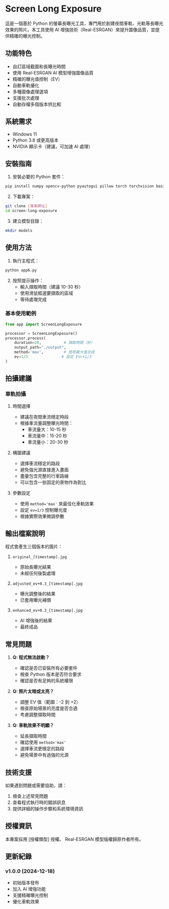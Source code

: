 # Screen Long Exposure

這是一個基於 Python 的螢幕長曝光工具，專門用於創建夜間車軌、光軌等長曝光效果的照片。本工具使用 AI 增強技術（Real-ESRGAN）來提升圖像品質，並提供精確的曝光控制。

## 功能特色

- 自訂區域截圖和長曝光時間
- 使用 Real-ESRGAN AI 模型增強圖像品質
- 精確的曝光值控制（EV）
- 自動車軌優化
- 多種圖像處理選項
- 支援批次處理
- 自動存檔多個版本供比較

## 系統需求

- Windows 11
- Python 3.8 或更高版本
- NVIDIA 顯示卡（建議，可加速 AI 處理）

## 安裝指南

1. 安裝必要的 Python 套件：

```bash
pip install numpy opencv-python pyautogui pillow torch torchvision basicsr realesrgan
```

2. 下載專案：

```bash
git clone [專案網址]
cd screen-long-exposure
```

3. 建立模型目錄：

```bash
mkdir models
```

## 使用方法

1. 執行主程式：

```bash
python app6.py
```

2. 按照提示操作：
   - 輸入擷取時間（建議 10-30 秒）
   - 使用滑鼠框選要擷取的區域
   - 等待處理完成

### 基本使用範例

```python
from app import ScreenLongExposure

processor = ScreenLongExposure()
processor.process(
    duration=20,          # 擷取時間（秒）
    output_path="./output",
    method='max',         # 使用最大值合成
    ev=1/3               # 設定 EV=+1/3
)
```

## 拍攝建議

### 車軌拍攝

1. 時間選擇
   - 建議在夜間車流穩定時段
   - 根據車流量調整曝光時間：
     - 車流量大：10-15 秒
     - 車流量中：15-20 秒
     - 車流量小：20-30 秒

2. 構圖建議
   - 選擇車流穩定的路段
   - 避免強光源直接進入畫面
   - 盡量包含完整的行車路線
   - 可以包含一些固定的景物作為對比

3. 參數設定
   - 使用 `method='max'` 來最佳化車軌效果
   - 設定 `ev=1/3` 控制曝光度
   - 根據實際效果微調參數

## 輸出檔案說明

程式會產生三個版本的圖片：

1. `original_[timestamp].jpg`
   - 原始長曝光結果
   - 未經任何後製處理

2. `adjusted_ev+0.3_[timestamp].jpg`
   - 曝光調整後的結果
   - 已套用曝光補償

3. `enhanced_ev+0.3_[timestamp].jpg`
   - AI 增強後的結果
   - 最終成品

## 常見問題

1. **Q: 程式無法啟動？**
   - 確認是否已安裝所有必要套件
   - 檢查 Python 版本是否符合要求
   - 確認是否有足夠的系統權限

2. **Q: 照片太暗或太亮？**
   - 調整 EV 值（範圍：-2 到 +2）
   - 檢查原始場景的亮度是否合適
   - 考慮調整擷取時間

3. **Q: 車軌效果不明顯？**
   - 延長擷取時間
   - 確認使用 `method='max'`
   - 選擇車流更穩定的路段
   - 避免場景中有過強的光源

## 技術支援

如果遇到問題或需要協助，請：
1. 檢查上述常見問題
2. 查看程式執行時的錯誤訊息
3. 提供詳細的操作步驟和系統環境資訊

## 授權資訊

本專案採用 [授權類型] 授權。
Real-ESRGAN 模型版權歸原作者所有。

## 更新紀錄

### v1.0.0 (2024-12-18)
- 初始版本發布
- 加入 AI 增強功能
- 支援精確曝光控制
- 優化車軌效果
